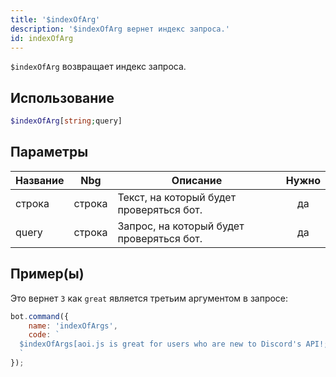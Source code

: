 ```yaml
---
title: '$indexOfArg'
description: '$indexOfArg вернет индекс запроса.'
id: indexOfArg
---
```


`$indexOfArg` возвращает индекс запроса.

## Использование

```php
$indexOfArg[string;query]
```

## Параметры

| Название | Nbg    | Описание                                  | Нужно |
| -------- | ------ | ----------------------------------------- |:-----:|
| строка   | строка | Текст, на который будет проверяться бот.  |  да   |
| query    | строка | Запрос, на который будет проверяться бот. |  да   |

## Пример(ы)

Это вернет `3` как `great` является третьим аргументом в запросе:

```javascript
bot.command({
    name: 'indexOfArgs',
    code: `
  $indexOfArgs[aoi.js is great for users who are new to Discord's API!;great]
  `
});
```
